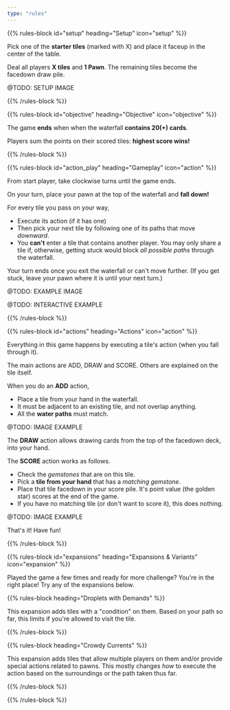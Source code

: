 ```yaml
---
type: "rules"
---
```


{{% rules-block id="setup" heading="Setup" icon="setup" %}}

Pick one of the **starter tiles** (marked with X) and place it faceup in the center of the table.

Deal all players **X tiles** and **1 Pawn**. The remaining tiles become the facedown draw pile.

@TODO: SETUP IMAGE

{{% /rules-block %}}

{{% rules-block id="objective" heading="Objective" icon="objective" %}}

The game **ends** when when the waterfall **contains 20(+) cards**. 

Players sum the points on their scored tiles: **highest score wins!**

{{% /rules-block %}}

{{% rules-block id="action_play" heading="Gameplay" icon="action" %}}

From start player, take clockwise turns until the game ends.

On your turn, place your pawn at the top of the waterfall and **fall down!**

For every tile you pass on your way,
* Execute its action (if it has one)
* Then pick your next tile by following one of its paths that move _downward_.
* You **can't** enter a tile that contains another player. You may only share a tile if, otherwise, getting stuck would block _all possible paths_ through the waterfall.

Your turn ends once you exit the waterfall or can't move further. (If you get stuck, leave your pawn where it is until your next turn.)

@TODO: EXAMPLE IMAGE

@TODO: INTERACTIVE EXAMPLE

{{% /rules-block %}}

{{% rules-block id="actions" heading="Actions" icon="action" %}}

Everything in this game happens by executing a tile's action (when you fall through it). 

The main actions are ADD, DRAW and SCORE. Others are explained on the tile itself.

When you do an **ADD** action,
* Place a tile from your hand in the waterfall. 
* It must be adjacent to an existing tile, and not overlap anything.
* All the **water paths** must match.

@TODO: IMAGE EXAMPLE

The **DRAW** action allows drawing cards from the top of the facedown deck, into your hand.

The **SCORE** action works as follows.
* Check the _gemstones_ that are on this tile.
* Pick a **tile from your hand** that has a _matching gemstone_.
* Place that tile facedown in your score pile. It's point value (the golden star) scores at the end of the game.
* If you have no matching tile (or don't want to score it), this does nothing.

@TODO: IMAGE EXAMPLE

That's it! Have fun!

{{% /rules-block %}}

{{% rules-block id="expansions" heading="Expansions & Variants" icon="expansion" %}}

Played the game a few times and ready for more challenge? You're in the right place! Try any of the expansions below.

{{% rules-block heading="Droplets with Demands" %}}

This expansion adds tiles with a "condition" on them. Based on your path so far, this limits if you're allowed to visit the tile.

{{% /rules-block %}}

{{% rules-block heading="Crowdy Currents" %}}

This expansion adds tiles that allow multiple players on them and/or provide special actions related to pawns. This mostly changes _how_ to execute the action based on the surroundings or the path taken thus far.

{{% /rules-block %}}

{{% /rules-block %}}